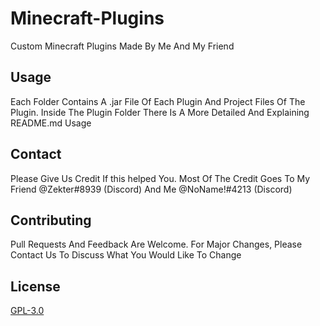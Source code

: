 # Minecraft-Plugins
Custom Minecraft Plugins Made By Me And My Friend
## Usage
Each Folder Contains A .jar File Of Each Plugin And Project Files Of The Plugin. Inside The Plugin Folder There Is A More Detailed And Explaining README.md Usage
## Contact
Please Give Us Credit If this helped You. Most Of The Credit Goes To My Friend @Zekter#8939 (Discord) And Me @NoName!#4213 (Discord)
## Contributing
Pull Requests And Feedback Are Welcome. For Major Changes, Please Contact Us To Discuss What You Would Like To Change
## License
[GPL-3.0](https://choosealicense.com/licenses/gpl-3.0/)




